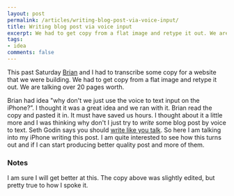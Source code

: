 ```yaml
---
layout: post
permalink: /articles/writing-blog-post-via-voice-input/
title: Writing blog post via voice input
excerpt: We had to get copy from a flat image and retype it out. We are talking over 20 pages worth. Brian had idea "why don't we just use the voice to text input on the iPhone?”.
tags:
- idea
comments: false
---
```


<p>This past Saturday <a href="https://twitter.com/btrevak">Brian</a> and I had to transcribe some copy for a website that we were building. We had to get copy from a flat image and retype it out. We are talking over 20 pages worth.</p>
<p>Brian had idea "why don't we just use the voice to text input on the iPhone?”. I thought it was a great idea and we ran with it. Brian read the copy and pasted it in. It must have saved us hours. I thought about it a little more and I was thinking why don't I just try to <em>write</em> some blog post by voice to text. Seth Godin says you should <a href="http://sethgodin.typepad.com/seths_blog/2011/09/talkers-block.html">write like you talk</a>. So here I am talking into my iPhone writing this post. I am quite interested to see how this turns out and if I can start producing better quality post and more of them.</p>
<h3>Notes</h3>
<p>I am sure I will get better at this. The copy above was slightly edited, but pretty true to how I spoke it.</p>
